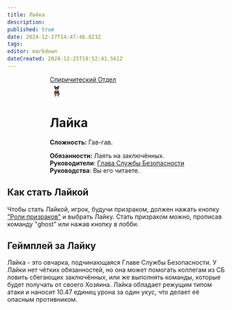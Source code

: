 ```yaml
---
title: Лайка
description: 
published: true
date: 2024-12-27T14:47:46.823Z
tags: 
editor: markdown
dateCreated: 2024-12-25T19:52:41.561Z
---
```


<div style="display: flex; justify-content: center;">
  <div class="roles-passport sp">
    <div class="title sp">
      <a href="/roles/command">Спиричитеский Отдел</a>
    </div>
    <div><div><div><img src="/roles/secdog.gif" /></div></div><div><div>
      <h1>Лайка</h1>
        <p><strong>Сложность:</strong> Гав-гав.</p>
        <strong>Обязанности:</strong> Лаять на заключённых. 
      <br>
        <b>Руководители</b>: <a href="/roles/headofsecurity">Глава Службы Безопасности</a>
      <br>
        <b>Руководства</b>: Вы его читаете.
</div></div></div></div></div>

<h2>Как стать Лайкой</h2>

Чтобы стать Лайкой, игрок, будучи призраком, должен нажать кнопку <a href="/roles/spiritualisticdepartment">"Роли призраков"</a> и выбрать Лайку. Стать призраком можно, прописав команду "ghost" или нажав кнопку в лобби.

<h2>Геймплей за Лайку</h2>

Лайка - это овчарка, подчинающаяся Главе Службы Безопасности. У Лайки нет чётких обязанностей, но она может помогать коллегам из СБ ловить сбегающих заключённых, или же выполнять команды, которые будет получать от своего Хозяина. Лайка обладает режущим типом атаки и наносит 10.47 единиц урона за один укус, что делает её опасным противником.

<div class="table"></div>


